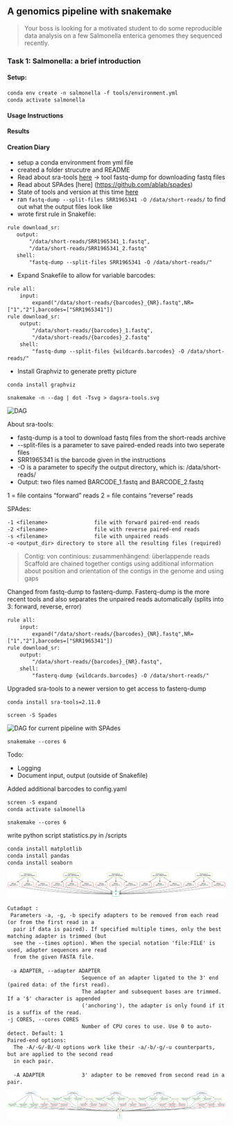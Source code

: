 ## A genomics pipeline with snakemake

>Your boss is looking for a motivated student to do some reproducible data analysis on a few
>Salmonella enterica genomes they sequenced recently.

### Task 1: Salmonella: a brief introduction





#### Setup:
```
conda env create -n salmonella -f tools/environment.yml
conda activate salmonella
```
#### Usage Instructions


#### Results



#### Creation Diary
- setup a conda environment from yml file
- created a folder strucutre and README
- Read about sra-tools [here](https://eaton-lab.org/articles/sra-downloads/) -> tool fastq-dump for downloading fastq files
- Read about SPAdes [here] (https://github.com/ablab/spades)
- State of tools and version at this time [here](https://gitlab.rlp.net/bioinformatik-praktikum-sose21/MLink/salmonella-enterica-pipeline/-/blob/main/tools/tools-state-after-first-tools-install)
- ran `fastq-dump --split-files SRR1965341 -O /data/short-reads/` to find out what the output files look like
- wrote first rule in Snakefile:
 ```
 rule download_sr:
    output:
        "/data/short-reads/SRR1965341_1.fastq",
        "/data/short-reads/SRR1965341_2.fastq"
    shell:
        "fastq-dump --split-files SRR1965341 -O /data/short-reads/"
```
- Expand Snakefile to allow for variable barcodes:
```
rule all:
    input:
        expand("/data/short-reads/{barcodes}_{NR}.fastq",NR=["1","2"],barcodes=["SRR1965341"])
rule download_sr:
    output:
        "/data/short-reads/{barcodes}_1.fastq",
        "/data/short-reads/{barcodes}_2.fastq"
    shell:
        "fastq-dump --split-files {wildcards.barcodes} -O /data/short-reads/"
```
- Install Graphviz to generate pretty picture
```
conda install graphviz
```
```
snakemake -n --dag | dot -Tsvg > dagsra-tools.svg
```
![DAG](https://gitlab.rlp.net/bioinformatik-praktikum-sose21/MLink/salmonella-enterica-pipeline/-/raw/main/dagsra-tools.svg)

About sra-tools:
- fastq-dump is a tool to download fastq files from the short-reads archive
- --split-files is a parameter to save paired-ended reads into two seperate files
- SRR1965341 is the barcode given in the instructions
-  -O is a parameter to specify the output directory, which is: /data/short-reads/
- Output: two files named BARCODE_1.fastq and BARCODE_2.fastq

1 = file contains “forward” reads
2 = file contains “reverse” reads

SPAdes:
```
-1 <filename>               file with forward paired-end reads
-2 <filename>               file with reverse paired-end reads
-s <filename>               file with unpaired reads
-o <output_dir> directory to store all the resulting files (required)

```
>Contig: von continious: zusammenhängend: überlappende reads
>Scaffold are chained together contigs using additional information about position and orientation of the contigs in the genome and using gaps


Changed from fastq-dump to fasterq-dump. Fasterq-dump is the more recent tools and also separates the unpaired reads automatically (splits into 3: forward, reverse, error)
```
rule all:
    input:
        expand("/data/short-reads/{barcodes}_{NR}.fastq",NR=["1","2"],barcodes=["SRR1965341"])
rule download_sr:
    output:
        "/data/short-reads/{barcodes}_{NR}.fastq",
    shell:
        "fasterq-dump {wildcards.barcodes} -O /data/short-reads/"
```
Upgraded sra-tools to a newer version to get access to fasterq-dump
```
conda install sra-tools=2.11.0
```
```
screen -S Spades
```
![DAG for current pipeline with SPAdes](https://gitlab.rlp.net/bioinformatik-praktikum-sose21/MLink/salmonella-enterica-pipeline/-/raw/main/dag-spades.svg)
```
snakemake --cores 6
```
Todo:
- Logging
- Document input, output (outside of Snakefile)

Added additional barcodes to config.yaml

```
screen -S expand
conda activate salmonella
```
```
snakemake --cores 6
```
write python script statistics.py in /scripts
```
conda install matplotlib
conda install pandas
conda install seaborn
```
![DAg after scale up](dag-scale-up.svg)
```
Cutadapt :
 Parameters -a, -g, -b specify adapters to be removed from each read (or from the first read in a
  pair if data is paired). If specified multiple times, only the best matching adapter is trimmed (but
  see the --times option). When the special notation 'file:FILE' is used, adapter sequences are read
  from the given FASTA file.

 -a ADAPTER, --adapter ADAPTER
                        Sequence of an adapter ligated to the 3' end (paired data: of the first read).
                        The adapter and subsequent bases are trimmed. If a '$' character is appended
                        ('anchoring'), the adapter is only found if it is a suffix of the read.
-j CORES, --cores CORES
                        Number of CPU cores to use. Use 0 to auto-detect. Default: 1
Paired-end options:
  The -A/-G/-B/-U options work like their -a/-b/-g/-u counterparts, but are applied to the second read
  in each pair.

  -A ADAPTER            3' adapter to be removed from second read in a pair.
  ```

![DAg after trim](dag-trimmed_after_rerun.svg)




